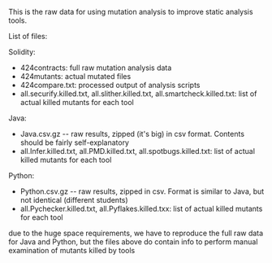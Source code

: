 This is the raw data for using mutation analysis to improve static analysis tools.

List of files:

Solidity:
* 424contracts:  full raw mutation analysis data
* 424mutants: actual mutated files
* 424compare.txt: processed output of analysis scripts
* all.securify.killed.txt, all.slither.killed.txt, all.smartcheck.killed.txt: list of actual killed mutants for each tool

Java:
* Java.csv.gz -- raw results, zipped (it's big) in csv format.  Contents should be fairly self-explanatory
* all.Infer.killed.txt, all.PMD.killed.txt, all.spotbugs.killed.txt: list of actual killed mutants for each tool

Python:
* Python.csv.gz -- raw results, zipped in csv.  Format is similar to Java, but not identical (different students)
* all.Pychecker.killed.txt, all.Pyflakes.killed.txx: list of actual killed mutants for each tool

due to the huge space requirements, we have to reproduce the full raw data for Java and Python, but the files above do contain info to perform manual examination of mutants killed by tools
